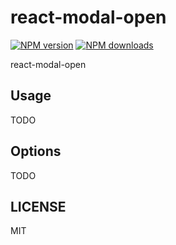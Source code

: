 # react-modal-open

[![NPM version](https://img.shields.io/npm/v/react-modal-open.svg?style=flat)](https://npmjs.org/package/react-modal-open) [![NPM downloads](http://img.shields.io/npm/dm/react-modal-open.svg?style=flat)](https://npmjs.org/package/react-modal-open)

react-modal-open

## Usage

TODO

## Options

TODO

## LICENSE

MIT
